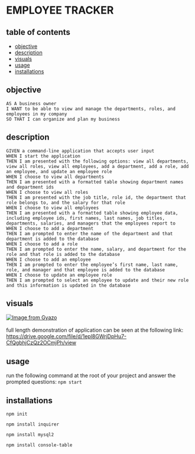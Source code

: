 # EMPLOYEE TRACKER

## table of contents
- [objective](#objective)
- [description](#description)
- [visuals](#visuals)
- [usage](#usage)
- [installations](#installations)
  
## objective
```
AS A business owner
I WANT to be able to view and manage the departments, roles, and employees in my company
SO THAT I can organize and plan my business
```
## description
``` 
GIVEN a command-line application that accepts user input
WHEN I start the application
THEN I am presented with the following options: view all departments, view all roles, view all employees, add a department, add a role, add an employee, and update an employee role
WHEN I choose to view all departments
THEN I am presented with a formatted table showing department names and department ids
WHEN I choose to view all roles
THEN I am presented with the job title, role id, the department that role belongs to, and the salary for that role
WHEN I choose to view all employees
THEN I am presented with a formatted table showing employee data, including employee ids, first names, last names, job titles, departments, salaries, and managers that the employees report to
WHEN I choose to add a department
THEN I am prompted to enter the name of the department and that department is added to the database
WHEN I choose to add a role
THEN I am prompted to enter the name, salary, and department for the role and that role is added to the database
WHEN I choose to add an employee
THEN I am prompted to enter the employee’s first name, last name, role, and manager and that employee is added to the database
WHEN I choose to update an employee role
THEN I am prompted to select an employee to update and their new role and this information is updated in the database 
```
## visuals
[![Image from Gyazo](https://i.gyazo.com/8d12b8a9a73194bff13aa03b6375fb0e.gif)](https://gyazo.com/8d12b8a9a73194bff13aa03b6375fb0e)<br><br>
full length demonstration of application can be seen at the following link: <br>
https://drive.google.com/file/d/1epl8GWrjDpHu7-CfQgbhjCzQz2OCmjPh/view
## usage
  
run the following command at the root of your project and answer the prompted questions:
`npm start`  

## installations   
  
`npm init`
  
`npm install inquirer`

`npm install mysql2`

`npm install console-table`

  

  

